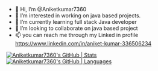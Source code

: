 - 👋 Hi, I’m @Aniketkumar7360
- 👀 I’m interested in  working on java based projects.
- 🌱 I’m currently learning full stack Java developer
- 💞️ I’m looking to collaborate on  java based project
- 📫 you can reach me through my Linked in profile https://www.linkedin.com/in/aniket-kumar-336506234

[![Aniketkumar7360's GitHub | Stats](https://stats.quine.sh/Aniketkumar7360/github?theme=dark)](https://quine.sh?utm_source=widgets&utm_campaign=Aniketkumar7360)
[![Aniketkumar7360's GitHub | Languages](https://stats.quine.sh/Aniketkumar7360/languages-over-time?theme=dark)](https://quine.sh?utm_source=widgets&utm_campaign=Aniketkumar7360)
<!---
Aniketkumar7360/Aniketkumar7360 is a ✨ special ✨ repository because its `README.md` (this file) appears on your GitHub profile.
You can click the Preview link to take a look at your changes.
--->
